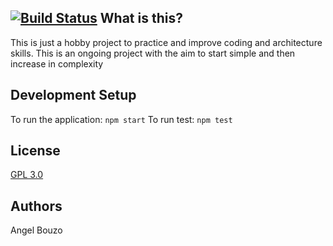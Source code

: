[![Build Status](https://travis-ci.org/waywardware/vigilant-fiesta.svg?branch=master)](https://travis-ci.org/waywardware/vigilant-fiesta)
What is this?
------------------
This is just a hobby project to practice and improve coding and architecture skills. This is an ongoing project with the aim to start simple and then increase in complexity

Development Setup
---------------

To run the application: `npm start`
To run test: `npm test`

License
------------
[GPL 3.0](LICENSE)

Authors
----------
Angel Bouzo

